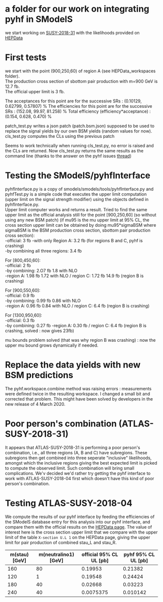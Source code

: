 # a folder for our work on integrating pyhf in SModelS

we start working on [SUSY-2018-31](https://atlas.web.cern.ch/Atlas/GROUPS/PHYSICS/PAPERS/SUSY-2018-31/) with the likelihoods provided on [HEPData](https://www.hepdata.net/record/ins1748602?version=1)

# First tests
we start with the point (900,250,60) of region A (see HEPData_workspaces folder).  
The production cross section of sbottom pair production with m=900 GeV is 12.7 fb.  
The official upper limit is 3 fb.

The acceptances for this point are for the successive SRs : (0.10129, 0.62799, 0.57807) %  The efficiencies for this point are for the successive SRs : (152.08, 99.97, 81.258) %  Total efficiency (efficiency\*acceptance) : (0.154, 0.628, 0.470) %

patch\_test.py writes a json patch (patch.bsm.json) supposed to be used to replace the signal yields by our own BSM yields (random values for now).  
cls\_test.py computes the CLs using the previous patch

Seems to work technically when running cls_test.py, no error is raised and the CLs are returned.
Now cls_test.py returns the same results as the command line (thanks to the answer on the pyhf issues [thread](https://github.com/scikit-hep/pyhf/issues/620))

# Testing the SModelS/pyhfInterface
pyhfInterface.py is a copy of smodels/smodels/tools/pyhfInterface.py and pyhfTest.py is a simple code that executes the upper limit computation (upper limit on the signal strength modifier) using the objects defined in pyhfInterface.py.  
Upper limit computer works and returns a result. Tried to find the same upper limit as the official analysis still for the point [900,250,60] (so without using any new BSM patch) (if mu95 is the mu upper limit at 95% CL, the cross section upper limit can be obtained by doing mu95*sigmaBSM where sigmaBSM is the BSM production cross section, sbottom pair production cross section):  
-official: 3 fb
-with only Region A: 3.2 fb (for regions B and C, pyhf is crashing)  
-by combining all three regions: 3.4 fb

For [800,450,60]:  
-official: 2 fb  
-by combining: 2.O7 fb 1.8 with NLO  
-region A:  1.98 fb 1.72 with NLO / region C: 1.72 fb 14.9 fb (region B is crashing)

For [900,550,60]:  
-official: 0.9 fb  
-by combining: 0.99 fb 0.86 with NLO  
-region A: 0.96 fb 0.84 with NLO / region C: 6.4 fb (region B is crashing)

For [1300,950,60]:  
-official: 0.3 fb  
-by combining: 0.27 fb
-region A: 0.30 fb / region C: 6.4 fb (region B is crashing, solved : now gives 23fb)

mu bounds problem solved (that was why region B was crashing) : now the upper mu bound grows dynamically if needed.

# Replace the data yields with new BSM predictions

The pyhf.workspace.combine method was raising errors : measurements were defined twice in the resulting workspace. I changed a small bit and corrected that problem. This might have been solved by developers in the new release of 4 March 2020.

# Poor person's combination (ATLAS-SUSY-2018-31)

It appears that ATLAS-SUSY-2018-31 is performing a poor person's combination, i.e., all three regions (A, B and C) have subregions. These subregions then get combined into three seperate "inclusive" likelihoods, amongst which the inclusive regions giving the best expected limit is picked to compute the observed limit.
Such combination will bring small complications. We'v decided we'd rather try getting the pyhf interface to work with ATLAS-SUSY-2018-04 first which doesn't have this kind of poor person's combination.

# Testing ATLAS-SUSY-2018-04

We  compute the results of our pyhf interface by feeding the efficiencies of the SModelS database entry for this analysis into our pyhf interface, and compare them with the official results on the [HEPData page](https://www.hepdata.net/record/ins1765529). The value of interest here is the cross section upper limit that we compare with the upper limit of the table `X-section U.L 1` on the HEPData page, giving the upper limit for pair production of combined stau_L and stau_R.

| m(stau) [GeV] | m(neutralino1) [GeV] | official 95% CL UL [pb] | pyhf 95% CL UL [pb] |
|---|---|---|---|
| 160 | 80 | 0.19953 | 0.21382 |
| 120 | 1 | 0.19548 | 0.24424 |
| 180 | 40 | 0.02668 | 0.03223 |
| 240 | 40 | 0.0075375 | 0.010142 |
